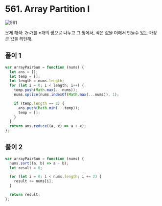 # 561. Array Partition I

![561](https://user-images.githubusercontent.com/63354527/107170065-bdb27480-6a02-11eb-8558-20fdb40e36c8.PNG)

문제 해석: 2n개를 n개의 쌍으로 나누고 그 쌍에서, 작은 값을 더해서 만들수 있는 가장 큰 값을 리턴해.

## 풀이 1

```javascript
var arrayPairSum = function (nums) {
  let ans = [];
  let temp = [];
  let length = nums.length;
  for (let i = 0; i < length; i++) {
    temp.push(Math.max(...nums));
    nums.splice(nums.indexOf(Math.max(...nums)), 1);

    if (temp.length == 2) {
      ans.push(Math.min(...temp));
      temp = [];
    }
  }
  return ans.reduce((a, x) => a + x);
};
```

## 풀이 2

```javascript
var arrayPairSum = function (nums) {
  nums.sort((a, b) => a - b);
  let result = 0;

  for (let i = 0; i < nums.length; i += 2) {
    result += nums[i];
  }

  return result;
};
```
